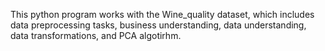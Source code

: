 
This python program works with the Wine_quality dataset, which includes data preprocessing tasks, business understanding, data understanding, data transformations, and PCA algotirhm.  
